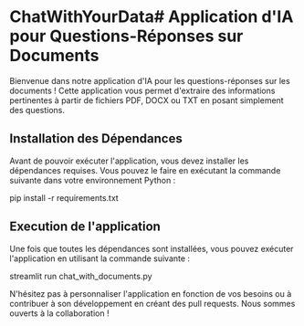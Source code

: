# ChatWithYourData# Application d'IA pour Questions-Réponses sur Documents

Bienvenue dans notre application d'IA pour les questions-réponses sur les documents ! Cette application vous permet d'extraire des informations pertinentes à partir de fichiers PDF, DOCX ou TXT en posant simplement des questions.

## Installation des Dépendances

Avant de pouvoir exécuter l'application, vous devez installer les dépendances requises. Vous pouvez le faire en exécutant la commande suivante dans votre environnement Python :

pip install -r requirements.txt

## Execution de l'application

Une fois que toutes les dépendances sont installées, vous pouvez exécuter l'application en utilisant la commande suivante :

streamlit run chat_with_documents.py

N'hésitez pas à personnaliser l'application en fonction de vos besoins ou à contribuer à son développement en créant des pull requests. Nous sommes ouverts à la collaboration !

